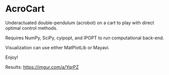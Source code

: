 # AcroCart
Underactuated double-pendulum (acrobot) on a cart to play with direct optimal control methods.

Requires NumPy, SciPy, cyipopt, and IPOPT to run computational back-end.

Visualization can use either MatPlotLib or Mayavi.

Enjoy!

Results: https://imgur.com/a/YqrPZ
